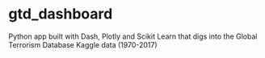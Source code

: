 # gtd_dashboard
Python app built with Dash, Plotly and Scikit Learn that digs into the Global Terrorism Database Kaggle data (1970-2017)
